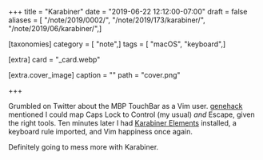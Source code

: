 +++
title = "Karabiner"
date = "2019-06-22 12:12:00-07:00"
draft = false
aliases = [ "/note/2019/0002/", "/note/2019/173/karabiner/", "/note/2019/06/karabiner/",]

[taxonomies]
category = [ "note",]
tags = [ "macOS", "keyboard",]

[extra]
card = "_card.webp"

[extra.cover_image]
caption = ""
path = "cover.png"

+++

Grumbled on Twitter about the MBP TouchBar as a Vim user. [genehack][] mentioned
I could map Caps Lock to Control (my usual) *and* Escape, given the right tools.
Ten minutes later I had [Karabiner Elements][] installed, a keyboard rule imported, and
Vim happiness once again.

[genehack]: https://twitter.com/genehack
[Karabiner Elements]: https://pqrs.org/osx/karabiner/

Definitely going to mess more with Karabiner.